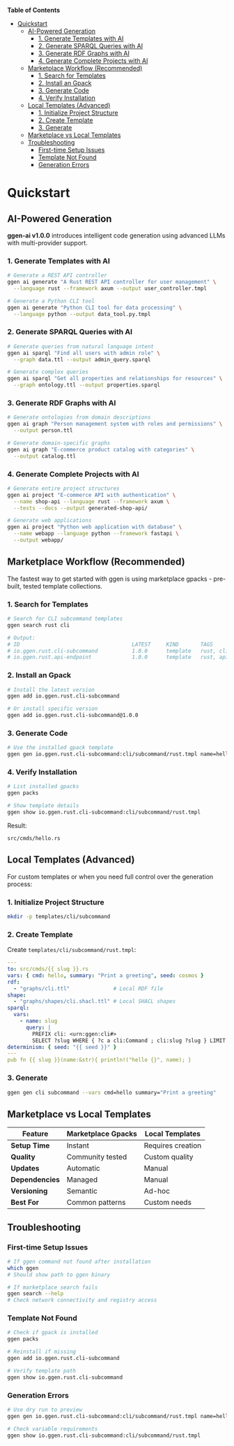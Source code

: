 <!-- START doctoc generated TOC please keep comment here to allow auto update -->
<!-- DON'T EDIT THIS SECTION, INSTEAD RE-RUN doctoc TO UPDATE -->
**Table of Contents**

- [Quickstart](#quickstart)
  - [AI-Powered Generation](#ai-powered-generation)
    - [1. Generate Templates with AI](#1-generate-templates-with-ai)
    - [2. Generate SPARQL Queries with AI](#2-generate-sparql-queries-with-ai)
    - [3. Generate RDF Graphs with AI](#3-generate-rdf-graphs-with-ai)
    - [4. Generate Complete Projects with AI](#4-generate-complete-projects-with-ai)
  - [Marketplace Workflow (Recommended)](#marketplace-workflow-recommended)
    - [1. Search for Templates](#1-search-for-templates)
    - [2. Install an Gpack](#2-install-an-gpack)
    - [3. Generate Code](#3-generate-code)
    - [4. Verify Installation](#4-verify-installation)
  - [Local Templates (Advanced)](#local-templates-advanced)
    - [1. Initialize Project Structure](#1-initialize-project-structure)
    - [2. Create Template](#2-create-template)
    - [3. Generate](#3-generate)
  - [Marketplace vs Local Templates](#marketplace-vs-local-templates)
  - [Troubleshooting](#troubleshooting)
    - [First-time Setup Issues](#first-time-setup-issues)
    - [Template Not Found](#template-not-found)
    - [Generation Errors](#generation-errors)

<!-- END doctoc generated TOC please keep comment here to allow auto update -->

# Quickstart

## AI-Powered Generation

**ggen-ai v1.0.0** introduces intelligent code generation using advanced LLMs with multi-provider support.

### 1. Generate Templates with AI

```bash
# Generate a REST API controller
ggen ai generate "A Rust REST API controller for user management" \
  --language rust --framework axum --output user_controller.tmpl

# Generate a Python CLI tool
ggen ai generate "Python CLI tool for data processing" \
  --language python --output data_tool.py.tmpl
```

### 2. Generate SPARQL Queries with AI

```bash
# Generate queries from natural language intent
ggen ai sparql "Find all users with admin role" \
  --graph data.ttl --output admin_query.sparql

# Generate complex queries
ggen ai sparql "Get all properties and relationships for resources" \
  --graph ontology.ttl --output properties.sparql
```

### 3. Generate RDF Graphs with AI

```bash
# Generate ontologies from domain descriptions
ggen ai graph "Person management system with roles and permissions" \
  --output person.ttl

# Generate domain-specific graphs
ggen ai graph "E-commerce product catalog with categories" \
  --output catalog.ttl
```

### 4. Generate Complete Projects with AI

```bash
# Generate entire project structures
ggen ai project "E-commerce API with authentication" \
  --name shop-api --language rust --framework axum \
  --tests --docs --output generated-shop-api/

# Generate web applications
ggen ai project "Python web application with database" \
  --name webapp --language python --framework fastapi \
  --output webapp/
```

## Marketplace Workflow (Recommended)

The fastest way to get started with ggen is using marketplace gpacks - pre-built, tested template collections.

### 1. Search for Templates

```bash
# Search for CLI subcommand templates
ggen search rust cli

# Output:
# ID                                    LATEST     KIND       TAGS
# io.ggen.rust.cli-subcommand           1.0.0      template   rust, cli, clap
# io.ggen.rust.api-endpoint             1.0.0      template   rust, api, axum
```

### 2. Install an Gpack

```bash
# Install the latest version
ggen add io.ggen.rust.cli-subcommand

# Or install specific version
ggen add io.ggen.rust.cli-subcommand@1.0.0
```

### 3. Generate Code

```bash
# Use the installed gpack template
ggen gen io.ggen.rust.cli-subcommand:cli/subcommand/rust.tmpl name=hello description="Print a greeting"
```

### 4. Verify Installation

```bash
# List installed gpacks
ggen packs

# Show template details
ggen show io.ggen.rust.cli-subcommand:cli/subcommand/rust.tmpl
```

Result:

```
src/cmds/hello.rs
```

## Local Templates (Advanced)

For custom templates or when you need full control over the generation process:

### 1. Initialize Project Structure

```bash
mkdir -p templates/cli/subcommand
```

### 2. Create Template

Create `templates/cli/subcommand/rust.tmpl`:

```yaml
---
to: src/cmds/{{ slug }}.rs
vars: { cmd: hello, summary: "Print a greeting", seed: cosmos }
rdf:
  - "graphs/cli.ttl"              # Local RDF file
shape:
  - "graphs/shapes/cli.shacl.ttl" # Local SHACL shapes
sparql:
  vars:
    - name: slug
      query: |
        PREFIX cli: <urn:ggen:cli#>
        SELECT ?slug WHERE { ?c a cli:Command ; cli:slug ?slug } LIMIT 1
determinism: { seed: "{{ seed }}" }
---
pub fn {{ slug }}(name:&str){ println!("hello {}", name); }
```

### 3. Generate

```bash
ggen gen cli subcommand --vars cmd=hello summary="Print a greeting"
```

## Marketplace vs Local Templates

| Feature | Marketplace Gpacks | Local Templates |
|---------|-------------------|-----------------|
| **Setup Time** | Instant | Requires creation |
| **Quality** | Community tested | Custom quality |
| **Updates** | Automatic | Manual |
| **Dependencies** | Managed | Manual |
| **Versioning** | Semantic | Ad-hoc |
| **Best For** | Common patterns | Custom needs |

## Troubleshooting

### First-time Setup Issues

```bash
# If ggen command not found after installation
which ggen
# Should show path to ggen binary

# If marketplace search fails
ggen search --help
# Check network connectivity and registry access
```

### Template Not Found

```bash
# Check if gpack is installed
ggen packs

# Reinstall if missing
ggen add io.ggen.rust.cli-subcommand

# Verify template path
ggen show io.ggen.rust.cli-subcommand
```

### Generation Errors

```bash
# Use dry run to preview
ggen gen io.ggen.rust.cli-subcommand:cli/subcommand/rust.tmpl name=hello --dry

# Check variable requirements
ggen show io.ggen.rust.cli-subcommand:cli/subcommand/rust.tmpl
```
